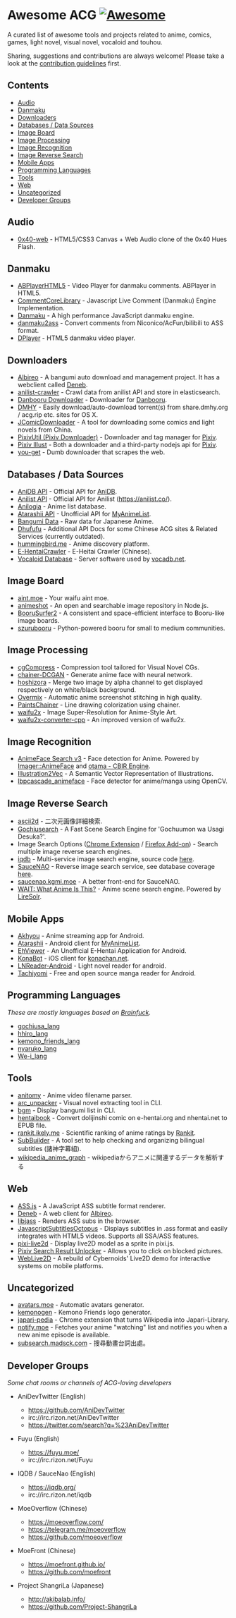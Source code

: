 # Awesome ACG [![Awesome](https://cdn.rawgit.com/sindresorhus/awesome/d7305f38d29fed78fa85652e3a63e154dd8e8829/media/badge.svg)](https://github.com/sindresorhus/awesome)

A curated list of awesome tools and projects related to anime, comics, games, light novel, visual novel, vocaloid and touhou.

Sharing, suggestions and contributions are always welcome! Please take a look at the [contribution guidelines](https://github.com/soruly/awesome-acg/blob/master/CONTRIBUTING.md) first.

## Contents

- [Audio](#audio)
- [Danmaku](#danmaku)
- [Downloaders](#downloaders)
- [Databases / Data Sources](#databases--data-sources)
- [Image Board](#image-board)
- [Image Processing](#image-processing)
- [Image Recognition](#image-recognition)
- [Image Reverse Search](#image-reverse-search)
- [Mobile Apps](#mobile-apps)
- [Programming Languages](#programming-languages)
- [Tools](#tools)
- [Web](#web)
- [Uncategorized](#uncategorized)
- [Developer Groups](#developer-groups)

## Audio

- [0x40-web](https://github.com/mon/0x40-web) - HTML5/CSS3 Canvas + Web Audio clone of the 0x40 Hues Flash.

## Danmaku

- [ABPlayerHTML5](https://github.com/jabbany/ABPlayerHTML5) - Video Player for danmaku comments. ABPlayer in HTML5.
- [CommentCoreLibrary](https://github.com/jabbany/CommentCoreLibrary) - Javascript Live Comment (Danmaku) Engine Implementation.
- [Danmaku](https://github.com/weizhenye/Danmaku) - A high performance JavaScript danmaku engine.
- [danmaku2ass](https://github.com/m13253/danmaku2ass) - Convert comments from Niconico/AcFun/bilibili to ASS format.
- [DPlayer](https://github.com/DIYgod/DPlayer) - HTML5 danmaku video player.

## Downloaders

- [Albireo](https://github.com/lordfriend/Albireo) - A bangumi auto download and management project. It has a webclient called [Deneb](https://github.com/lordfriend/Deneb).
- [anilist-crawler](https://github.com/soruly/anilist-crawler) - Crawl data from anilist API and store in elasticsearch.
- [Danbooru Downloader](https://github.com/Nandaka/DanbooruDownloader) - Downloader for [Danbooru](https://danbooru.donmai.us/).
- [DMHY](https://github.com/yaqinking/DMHY) - Easily download/auto-download torrent(s) from share.dmhy.org / acg.rip etc. sites for OS X.
- [JComicDownloader](https://github.com/abc9070410/JComicDownloader) - A tool for downloading some comics and light novels from China.
- [PixivUtil (Pixiv Downloader)](https://github.com/Nandaka/PixivUtil2) - Downloader and tag manager for [Pixiv](http://www.pixiv.net/).
- [Pixiv Illust](https://github.com/HakurouKen/pixiv-illust/) - Both a downloader and a third-party nodejs api for [Pixiv](http://www.pixiv.net/). 
- [you-get](https://github.com/soimort/you-get) - Dumb downloader that scrapes the web.

## Databases / Data Sources

- [AniDB API](https://wiki.anidb.net/w/API) - Official API for [AniDB](https://anidb.net/).
- [Anilist API](https://github.com/joshstar/AniList-API-Docs) - Official API for Anilist (https://anilist.co/).
- [Anilogia](https://github.com/anilogia/animedb) - Anime list database.
- [Atarashii API](https://bitbucket.org/ratan12/atarashii-api) - Unofficial API for [MyAnimeList](http://myanimelist.net/).
- [Bangumi Data](https://github.com/bangumi-data/bangumi-data) - Raw data for Japanese Anime.
- [Dhufufu](https://github.com/sorz/dhufufu) - Additional API Docs for some Chinese ACG sites & Related Services (currently outdated).
- [hummingbird.me](https://github.com/hummingbird-me) - Anime discovery platform.
- [E-HentaiCrawler](https://github.com/shuiqukeyou/E-HentaiCrawler) - E-Heitai Crawler (Chinese).
- [Vocaloid Database](https://github.com/VocaDB/vocadb) - Server software used by [vocadb.net](http://vocadb.net/).

## Image Board

- [aint.moe](https://github.com/maxpowa/aint.moe) - Your waifu aint moe.
- [animeshot](https://github.com/bitinn/animeshot) - An open and searchable image repository in Node.js.
- [BooruSurfer2](https://github.com/spillerrec/BooruSurfer2) - A consistent and space-efficient interface to Booru-like image boards.
- [szurubooru](https://github.com/rr-/szurubooru) - Python-powered booru for small to medium communities.

## Image Processing

- [cgCompress](https://github.com/spillerrec/cgCompress) - Compression tool tailored for Visual Novel CGs.
- [chainer-DCGAN](https://github.com/mattya/chainer-DCGAN) - Generate anime face with neural network.
- [hoshizora](https://github.com/BlueCocoa/hoshizora) - Merge two image by alpha channel to get displayed respectively on white/black background.
- [Overmix](https://github.com/spillerrec/Overmix) - Automatic anime screenshot stitching in high quality.
- [PaintsChainer](https://github.com/pfnet/PaintsChainer) - Line drawing colorization using chainer.
- [waifu2x](https://github.com/nagadomi/waifu2x) - Image Super-Resolution for Anime-Style Art.
- [waifu2x-converter-cpp](https://github.com/tanakamura/waifu2x-converter-cpp) - An improved version of waifu2x.

## Image Recognition

- [AnimeFace Search v3](http://animeface3.libotama.so/) - Face detection for Anime. Powered by [Imager::AnimeFace](http://anime.udp.jp/imager-animeface.html) and [otama - CBIR Engine](https://github.com/nagadomi/otama).
- [Illustration2Vec](https://github.com/rezoo/illustration2vec) - A Semantic Vector Representation of Illustrations.
- [lbpcascade_animeface](https://github.com/nagadomi/lbpcascade_animeface) - Face detector for anime/manga using OpenCV.

## Image Reverse Search

- [ascii2d](http://www.ascii2d.net/) - 二次元画像詳細検索.
- [Gochiusearch](https://github.com/ksasao/Gochiusearch) - A Fast Scene Search Engine for 'Gochuumon wa Usagi Desuka?'.
- Image Search Options ([Chrome Extension](https://chrome.google.com/webstore/detail/image-search-options/kljmejbpilkadikecejccebmccagifhl) / [Firefox Add-on](https://addons.mozilla.org/en-US/firefox/addon/image-search-options/)) - Search multiple image reverse search engines.
- [iqdb](https://iqdb.org/) - Multi-service image search engine, source code [here](https://iqdb.org/code/).
- [SauceNAO](https://saucenao.com/) - Reverse image search service, see database coverage [here](https://saucenao.com/status.html).
- [saucenao.kgmi.moe](http://saucenao.kgmi.moe/) - A better front-end for SauceNAO.
- [WAIT: What Anime Is This?](https://github.com/soruly/whatanime.ga) - Anime scene search engine. Powered by [LireSolr](https://bitbucket.org/dermotte/liresolr).

## Mobile Apps

- [Akhyou](https://github.com/dulleh/akhyou) - Anime streaming app for Android.
- [Atarashii](https://github.com/AnimeNeko/Atarashii) - Android client for [MyAnimeList](http://myanimelist.net/).
- [EhViewer](https://github.com/seven332/EhViewer) - An Unofficial E-Hentai Application for Android.
- [KonaBot](https://github.com/hkalexling/KonaBot-iOS) - iOS client for [konachan.net](http://konachan.net).
- [LNReader-Android](https://github.com/calvinaquino/LNReader-Android) - Light novel reader for android.
- [Tachiyomi](https://github.com/inorichi/tachiyomi) - Free and open source manga reader for Android.

## Programming Languages
*These are mostly languages based on [Brainfuck](https://ja.wikipedia.org/wiki/Brainfuck).*

- [gochiusa_lang](https://github.com/dolciss/gochiusa_lang)
- [hhiro_lang](https://github.com/zonuexe/hhiro_lang)
- [kemono_friends_lang](https://github.com/consomme/kemono_friends_lang)
- [nyaruko_lang](https://github.com/masarakki/nyaruko_lang)
- [We-i_lang](https://github.com/oppai/We-i_lang)

## Tools

- [anitomy](https://github.com/erengy/anitomy) - Anime video filename parser.
- [arc_unpacker](https://github.com/vn-tools/arc_unpacker) - Visual novel extracting tool in CLI.
- [bgm](https://github.com/egoist/bgm) - Display bangumi list in CLI.
- [hentaibook](https://github.com/MoeOverflow/hentaibook) - Convert dolijinshi comic on e-hentai.org and nhentai.net to EPUB file.
- [rankit.ikely.me](http://rankit.ikely.me/) - Scientific ranking of anime ratings by [Rankit](https://github.com/wattlebird/ranking).
- [SubBuilder](https://github.com/KamigamiSub/SubBuilder) - A tool set to help checking and organizing bilingual subtitles (諸神字幕組).
- [wikipedia_anime_graph](https://github.com/Project-ShangriLa/wikipedia_anime_graph) - wikipediaからアニメに関連するデータを解析する

## Web

- [ASS.js](https://github.com/weizhenye/ASS) - A JavaScript ASS subtitle format renderer.
- [Deneb](https://github.com/lordfriend/Deneb) - A web client for [Albireo](https://github.com/lordfriend/Albireo).
- [libjass](https://github.com/Arnavion/libjass) - Renders ASS subs in the browser.
- [JavascriptSubtitlesOctopus](https://github.com/Dador/JavascriptSubtitlesOctopus) - Displays subtitles in .ass format and easily integrates with HTML5 videos. Supports all SSA/ASS features.
- [pixi-live2d](https://github.com/avgjs/pixi-live2d) - Display live2D model as a sprite in pixi.js.
- [Pixiv Search Result Unlocker](https://github.com/soruly/Pixiv-Search-Result-Unlocker) - Allows you to click on blocked pictures.
- [WebLive2D](https://github.com/yutarochan/WebLive2D) - A rebuild of Cybernoids' Live2D demo for interactive systems on mobile platforms.

## Uncategorized

- [avatars.moe](https://avatars.moe/) - Automatic avatars generator.
- [kemonogen](https://aratama.github.io/kemonogen/) - Kemono Friends logo generator.
- [japari-pedia](https://github.com/miyaoka/japari-pedia) - Chrome extension that turns Wikipedia into Japari-Library.
- [notify.moe](https://github.com/animenotifier/notify.moe) - Fetches your anime "watching" list and notifies you when a new anime episode is available.
- [subsearch.madsck.com](http://subsearch.madsck.com/) - 搜尋動畫台詞出處。

## Developer Groups
*Some chat rooms or channels of ACG-loving developers*

- AniDevTwitter (English)
  - https://github.com/AniDevTwitter
  - irc://irc.rizon.net/AniDevTwitter
  - https://twitter.com/search?q=%23AniDevTwitter

- Fuyu (English)
  - https://fuyu.moe/
  - irc://irc.rizon.net/Fuyu  
  
- IQDB / SauceNao (English)
  - https://iqdb.org/
  - irc://irc.rizon.net/iqdb
  
- MoeOverflow (Chinese)
  - https://moeoverflow.com/
  - https://telegram.me/moeoverflow
  - https://github.com/moeoverflow
  
- MoeFront (Chinese)
  - https://moefront.github.io/
  - https://github.com/moefront
  
- Project ShangriLa (Japanese)
  - http://akibalab.info/
  - https://github.com/Project-ShangriLa
  
